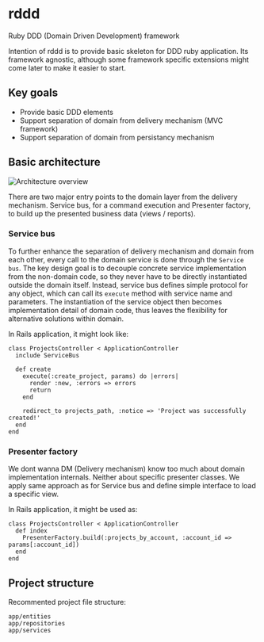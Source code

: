 rddd
====

Ruby DDD (Domain Driven Development) framework

Intention of rddd is to provide basic skeleton for DDD ruby application. Its framework agnostic, although some framework specific extensions might come later to make it easier to start.

## Key goals

* Provide basic DDD elements
* Support separation of domain from delivery mechanism (MVC framework)
* Support separation of domain from persistancy mechanism

## Basic architecture

![Architecture overview](https://github.com/petrjanda/rddd/blob/master/documentation/rddd.png?raw=true)

There are two major entry points to the domain layer from the delivery mechanism. Service bus, for a command execution and 
Presenter factory, to build up the presented business data (views / reports).

### Service bus

To further enhance the separation of delivery mechanism and domain from each other, every call to the domain service is done through the ```Service bus```. The key design goal is to decouple concrete service implementation from the non-domain code, so they never have to be directly instantiated outside the domain itself. Instead, service bus defines simple protocol for any object, which can call its ```execute``` method with service name and parameters. The instantiation of the service object then becomes implementation detail of domain code, thus leaves the flexibility for alternative solutions within domain.

In Rails application, it might look like:

    class ProjectsController < ApplicationController
      include ServiceBus

      def create
        execute(:create_project, params) do |errors|
          render :new, :errors => errors
          return
        end
        
        redirect_to projects_path, :notice => 'Project was successfully created!'
      end
    end 

### Presenter factory

We dont wanna DM (Delivery mechanism) know too much about domain implementation internals. Neither about specific presenter classes. We apply same approach as for Service bus and define simple interface to load a specific view.

In Rails application, it might be used as:

    class ProjectsController < ApplicationController
      def index
        PresenterFactory.build(:projects_by_account, :account_id => params[:account_id])
      end
    end

## Project structure

Recommented project file structure:

    app/entities
    app/repositories
    app/services
